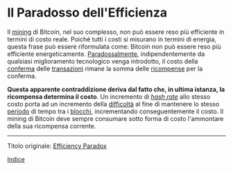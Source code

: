 # Il Paradosso dell'Efficienza



Il [mining](ch101-glossary.md#centro-di-mining-mine) di Bitcoin, nel suo complesso, non può essere reso più efficiente in termini di costo reale. Poiché tutti i costi si misurano in termini di energia, questa frase può essere riformulata come: Bitcoin non può essere reso più efficiente energeticamente. [Paradossalmente](https://it.wikipedia.org/wiki/Paradosso), indipendentemente da qualsiasi miglioramento tecnologico venga introdotto, il costo della [conferma](ch101-glossary.md#conferma) delle [transazioni](ch101-glossary.md#transazione) rimane la somma delle [ricompense](ch101-glossary.md#ricompensa-reward) per la conferma.

**Questa apparente contraddizione deriva dal fatto che, in ultima istanza, la ricompensa determina il costo**. Un incremento di [_hash rate_](ch101-glossary.md#hash-rate) allo stesso costo porta ad un incremento della [difficoltà](ch101-glossary.md#difficoltà) al fine di mantenere lo stesso [periodo](ch101-glossary.md#periodo) di tempo tra i [blocchi](ch101-glossary.md#blocco), incrementando conseguentemente il costo. Il mining di Bitcoin deve sempre consumare sotto forma di costo l'ammontare della sua ricompensa corrente.

---------
Titolo originale: [Efficiency Paradox](https://github.com/libbitcoin/libbitcoin-system/wiki/Efficiency-Paradox)

[Indice](/README.md)

